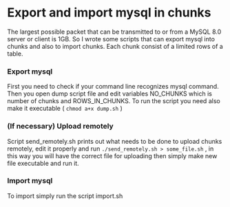 # Export and import mysql in chunks
The largest possible packet that can be transmitted to or from a MySQL 8.0 server or client is 1GB. So I wrote some scripts that can export mysql into chunks and also to import chunks. Each chunk consist of a limited rows of a table.

### Export mysql
First you need to check if your command line recognizes mysql command. Then you open dump script file and edit variables NO_CHUNKS which is number of chunks and ROWS_IN_CHUNKS.
To run the script you need also make it executable ( `chmod a+x dump.sh` )

### (If necessary) Upload remotely
Script send_remotely.sh prints out what needs to be done to upload chunks remotely, edit it properly and run `./send_remotely.sh > some_file.sh` , in this way you will have the correct file for uploading then simply make new file executable and run it.

### Import mysql
To import simply run the script import.sh
